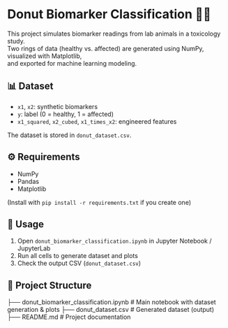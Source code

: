 # Donut Biomarker Classification 🍩🧪

This project simulates biomarker readings from lab animals in a toxicology study.  
Two rings of data (healthy vs. affected) are generated using NumPy, visualized with Matplotlib,  
and exported for machine learning modeling.

## 📊 Dataset
- `x1`, `x2`: synthetic biomarkers  
- `y`: label (0 = healthy, 1 = affected)  
- `x1_squared`, `x2_cubed`, `x1_times_x2`: engineered features  

The dataset is stored in `donut_dataset.csv`.

## ⚙️ Requirements
- NumPy  
- Pandas  
- Matplotlib  

(Install with `pip install -r requirements.txt` if you create one)

## 🚀 Usage
1. Open `donut_biomarker_classification.ipynb` in Jupyter Notebook / JupyterLab  
2. Run all cells to generate dataset and plots  
3. Check the output CSV (`donut_dataset.csv`)

## 📂 Project Structure
├── donut_biomarker_classification.ipynb # Main notebook with dataset generation & plots
├── donut_dataset.csv # Generated dataset (output)
├── README.md # Project documentation
